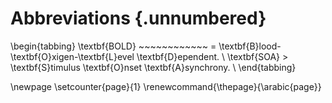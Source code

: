 # Abbreviations {.unnumbered}

\begin{tabbing}
\textbf{BOLD} ~~~~~~~~~~~~ \= \textbf{B}lood-\textbf{O}xigen-\textbf{L}evel \textbf{D}ependent.  \\
\textbf{SOA} \> \textbf{S}timulus \textbf{O}nset \textbf{A}synchrony.  \\
\end{tabbing}

\newpage
\setcounter{page}{1}
\renewcommand{\thepage}{\arabic{page}}
